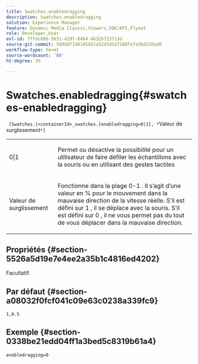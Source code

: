 ```yaml
---
title: Swatches.enabledragging
description: Swatches.enabledragging
solution: Experience Manager
feature: Dynamic Media Classic,Viewers,SDK/API,Flyout
role: Developer,User
exl-id: 7ffdc886-5631-429f-84b4-4b32b715713d
source-git-commit: 50dddf148345d2ca5243d5d7108fefa56d23dad6
workflow-type: tm+mt
source-wordcount: '80'
ht-degree: 3%

---
```


# Swatches.enabledragging{#swatches-enabledragging}

` [Swatches.|<containerId>_swatches.]enabledragging=0|1[, *`Valeur de surglissement`*]`

<table id="table_B1363BFD20204093AAB326A1AB503B93"> 
 <tbody> 
  <tr> 
   <td> <p> <span class="codeph"> 0|1 </span> </p> </td> 
   <td> <p> Permet ou désactive la possibilité pour un utilisateur de faire défiler les échantillons avec la souris ou en utilisant des gestes tactiles </p> </td> 
  </tr> 
  <tr> 
   <td> <p> <span class="codeph"><span class="varname"> Valeur de surglissement </span> </span> </p> </td> 
   <td> <p> Fonctionne dans la <span class="codeph"> plage 0-1 </span> . Il s’agit d’une <span class="codeph"> valeur en % </span> pour le mouvement dans la mauvaise direction de la vitesse réelle. S’il est défini sur <span class="codeph"> 1 </span>, il se déplace avec la souris. S’il est défini sur <span class="codeph"> 0 </span>, il ne vous permet pas du tout de vous déplacer dans la mauvaise direction. </p> </td> 
  </tr> 
 </tbody> 
</table>

## Propriétés {#section-5526a5d19e7e4ee2a35b1c4816ed4202}

Facultatif.

## Par défaut {#section-a08032f0fcf041c09e63c0238a339fc9}

`1,0.5`

## Exemple {#section-0338be21edd04ff1a3bed5c8319b61a4}

`enabledragging=0`
